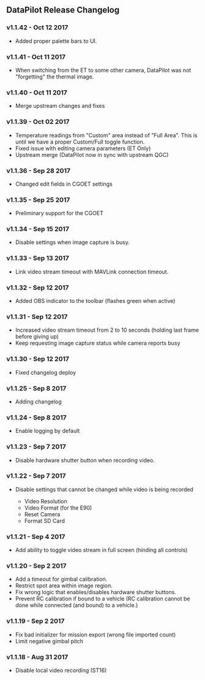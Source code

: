 ## DataPilot Release Changelog

### v1.1.42 - Oct 12 2017

*   Added proper palette bars to UI.

### v1.1.41 - Oct 11 2017

*   When switching from the ET to some other camera, DataPilot was not "forgetting" the thermal image.

### v1.1.40 - Oct 11 2017

*   Merge upstream changes and fixes

### v1.1.39 - Oct 02 2017

*   Temperature readings from "Custom" area instead of "Full Area". This is until we have a proper Custom/Full toggle function.
*   Fixed issue with editing camera parameters (ET Only)
*   Upstream merge (DataPilot now in sync with upstream QGC)

### v1.1.36 - Sep 28 2017

*   Changed edit fields in CGOET settings

### v1.1.35 - Sep 25 2017

*   Preliminary support for the CGOET

### v1.1.34 - Sep 15 2017

*   Disable settings when image capture is busy.

### v1.1.33 - Sep 13 2017

*   Link video stream timeout with MAVLink connection timeout.

### v1.1.32 - Sep 12 2017

*   Added OBS indicator to the toolbar (flashes green when active)

### v1.1.31 - Sep 12 2017

*   Increased video stream timeout from 2 to 10 seconds (holding last frame before giving up)
*   Keep requesting image capture status while camera reports busy

### v1.1.30 - Sep 12 2017

*   Fixed changelog deploy

### v1.1.25 - Sep 8 2017

*   Adding changelog

### v1.1.24 - Sep 8 2017

*   Enable logging by default

### v1.1.23 - Sep 7 2017

*   Disable hardware shutter button when recording video.

### v1.1.22 - Sep 7 2017

*   Disable settings that cannot be changed while video is being recorded

    * Video Resolution
    * Video Format (for the E90)
    * Reset Camera
    * Format SD Card

### v1.1.21 - Sep 4 2017

*   Add ability to toggle video stream in full screen (hinding all controls)

### v1.1.20 - Sep 2 2017

* Add a timeout for gimbal calibration.
* Restrict spot area within image region.
* Fix wrong logic that enables/disables hardware shutter buttons.
* Prevent RC calibration if bound to a vehicle (RC calibration cannot be done while connected (and bound) to a vehicle.)

### v1.1.19 - Sep 2 2017

* Fix bad initializer for mission export (wrong file imported count)
* Limit negative gimbal pitch

### v1.1.18 - Aug 31 2017

* Disable local video recording (ST16)


